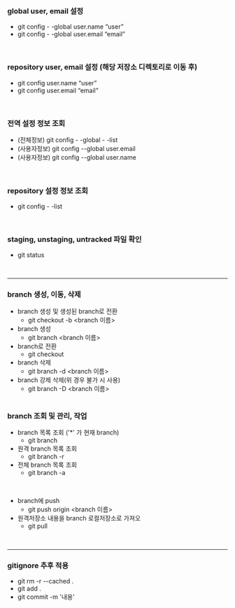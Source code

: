 ### global user, email 설정
- git config - -global user.name “user”
- git config - -global user.email “email”
<br>

### repository user, email 설정 (해당 저장소 디렉토리로 이동 후)
- git config user.name “user”
- git config user.email “email”
<br>

### 전역 설정 정보 조회
- (전체정보) git config - -global - -list
- (사용자정보) git config --global user.email
- (사용자정보) git config --global user.name
<br>

### repository 설정 정보 조회
- git config - -list
<br>

### staging, unstaging, untracked 파일 확인
- git status
<br>

* * *

### branch 생성, 이동, 삭제
- branch 생성 및 생성된 branch로 전환
  * git checkout -b <branch 이름>
- branch 생성
  * git branch <branch 이름>
- branch로 전환
  * git checkout <branch>
- branch 삭제
  * git branch -d <branch 이름> 
- branch 강제 삭제(위 경우 불가 시 사용)
  * git branch -D <branch 이름>
  <br>

### branch 조회 및 관리, 작업
- branch 목록 조회 ('*' 가 현재 branch)   
  * git branch
- 원격 branch 목록 조회
  * git branch -r
- 전체 branch 목록 조회
  * git branch -a
 <br>

- branch에 push
  * git push origin <branch 이름>
- 원격저장소 내용을 branch 로컬저장소로 가져오
  * git pull <remote> <branch> 
<br>

* * *

### gitignore 추후 적용   
- git rm -r --cached .
- git add .
- git commit -m '내용'
<br>
